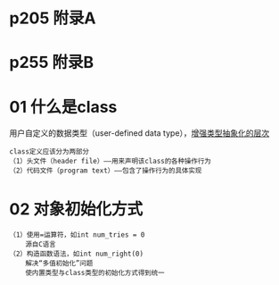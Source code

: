 # p205 附录A

# p255 附录B

# 01  什么是class

用户自定义的数据类型（user-defined data type），<u>增强类型抽象化的层次</u>
    
    class定义应该分为两部分
    （1）头文件（header file）——用来声明该class的各种操作行为
    （2）代码文件（program text）——包含了操作行为的具体实现

# 02  对象初始化方式
    （1）使用=运算符，如int num_tries = 0
        源自C语言
    （2）构造函数语法，如int num_right(0)
        解决“多值初始化”问题
        使内置类型与class类型的初始化方式得到统一   
